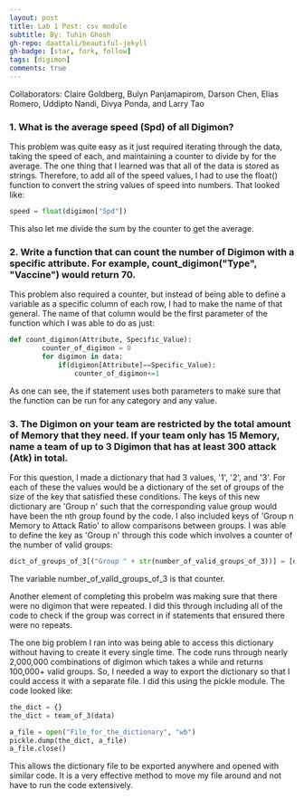 ```yaml
---
layout: post
title: Lab 1 Post: csv module
subtitle: By: Tuhin Ghosh
gh-repo: daattali/beautiful-jekyll
gh-badge: [star, fork, follow]
tags: [digimon]
comments: true
---
```


Collaborators: Claire Goldberg, Bulyn Panjamapirom, Darson Chen, Elias Romero, Uddipto Nandi, Divya Ponda, and Larry Tao

### 1. What is the average speed (Spd) of all Digimon?

This problem was quite easy as it just required iterating through the data, taking the speed of each, and maintaining a counter to divide by for the average. The one thing that I learned was that all of the data is stored as strings. Therefore, to add all of the speed values, I had to use the float() function to convert the string values of speed into numbers. 
That looked like:

```python
speed = float(digimon["Spd"])
```
This also let me divide the sum by the counter to get the average.

### 2. Write a function that can count the number of Digimon with a specific attribute. For example, count_digimon("Type", "Vaccine") would return 70.

This problem also required a counter, but instead of being able to define a variable as a specific column of each row, I had to make the name of that general. The name of that column would be the first parameter of the function which I was able to do as just:


```python
def count_digimon(Attribute, Specific_Value):
        counter_of_digimon = 0
        for digimon in data: 
            if(digimon[Attribute]==Specific_Value):
                counter_of_digimon+=1
```
As one can see, the if statement uses both parameters to make sure that the function can be run for any category and any value. 

### 3. The Digimon on your team are restricted by the total amount of Memory that they need. If your team only has 15 Memory, name a team of up to 3 Digimon that has at least 300 attack (Atk) in total.

For this question, I made a dictionary that had 3 values, '1', '2', and '3'. For each of these the values would be a dictionary of the set of groups of the size of the key that satisfied these conditions. The keys of this new dictionary are 'Group n' such that the corresponding value group would have been the nth group found by the code. I also included keys of 'Group n Memory to Attack Ratio' to allow comparisons between groups. I was able to define the key as 'Group n' through this code which involves a counter of the number of valid groups:

```python
dict_of_groups_of_3[("Group " + str(number_of_valid_groups_of_3))] = [digimon_name_1, digimon_name_2, digimon_name_3]
```
The variable number_of_valid_groups_of_3 is that counter. 

Another element of completing this probelm was making sure that there were no digimon that were repeated. I did this through including all of the code to check if the group was correct in if statements that ensured there were no repeats. 

The one big problem I ran into was being able to access this dictionary without having to create it every single time. The code runs through nearly 2,000,000 combinations of digimon which takes a while and returns 100,000+ valid groups. So, I needed a way to export the dictionary so that I could access it with a separate file. I did this using the pickle module. The code looked like:

```python
the_dict = {}
the_dict = team_of_3(data)

a_file = open("File_for_the_dictionary", "wb")
pickle.dump(the_dict, a_file)
a_file.close()
```

This allows the dictionary file to be exported anywhere and opened with similar code. It is a very effective method to move my file around and not have to run the code extensively. 


